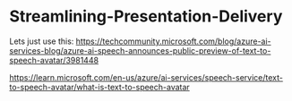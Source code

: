 # Streamlining-Presentation-Delivery

Lets just use this:
https://techcommunity.microsoft.com/blog/azure-ai-services-blog/azure-ai-speech-announces-public-preview-of-text-to-speech-avatar/3981448

https://learn.microsoft.com/en-us/azure/ai-services/speech-service/text-to-speech-avatar/what-is-text-to-speech-avatar
